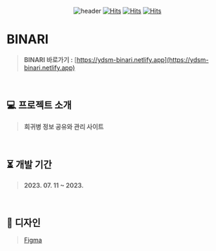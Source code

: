 <div align="center">

![header](https://user-images.githubusercontent.com/72345074/214557239-ca2424fd-f3e1-440b-99c7-00d166bf098d.png)
[![Hits](https://hits.seeyoufarm.com/api/count/incr/badge.svg?url=https%3A%2F%2Fgithub.com%2FYongDuSaMa&count_bg=%23D1D7F8&title_bg=%236D85FF&icon=github.svg&icon_color=%23FCFCFC&title=YDSM&edge_flat=false)](https://hits.seeyoufarm.com)
[![Hits](https://hits.seeyoufarm.com/api/count/incr/badge.svg?url=https%3A%2F%2Fgithub.com%2FYongDuSaMa%2FBINARI_FrontEnd&count_bg=%23D1D7F8&title_bg=%236D85FF&icon=github.svg&icon_color=%23FCFCFC&title=BINARI_FrontEnd&edge_flat=false)](https://hits.seeyoufarm.com)
[![Hits](https://hits.seeyoufarm.com/api/count/incr/badge.svg?url=https%3A%2F%2Fgithub.com%2FYongDuSaMa%2FBINARI_BackEnd&count_bg=%23D1D7F8&title_bg=%236D85FF&icon=github.svg&icon_color=%23FCFCFC&title=BINARI_BackEnd&edge_flat=false)](https://hits.seeyoufarm.com)

</div>

# BINARI
> **BINARI 바로가기 :** [https://ydsm-binari.netlify.app](https://ydsm-binari.netlify.app)
<br>

## 💻 프로젝트 소개
> **희귀병 정보 공유와 관리 사이트**
<br>

## ⏳ 개발 기간
> **2023. 07. 11 ~ 2023.**
<br>

## 🎨 디자인
> [Figma](https://www.figma.com/file/4F6fHJaBtELk8gXyOpYWA9/Untitled?node-id=0%3A1&t=anEvXbCxRgE9KI6Q-1)
